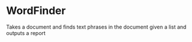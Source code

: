 # WordFinder
Takes a document and finds text phrases in the document given a list and outputs a report
